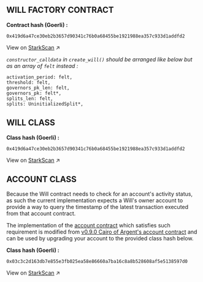 ## WILL FACTORY CONTRACT

**Contract hash (Goerli) :**

```
0x419d6a47ce30eb2b3657d90341c76b0a68455be1921988ea357c933d1addfd2
```

View on [StarkScan](https://testnet.starkscan.co/contract/0x01f51fca15fe380093c6cb81146767cbc2e109e1c9e20940bf9ba7fb9d4e38b0#overview) ↗️

_`constructor_calldata` in `create_will()` should be arranged like below but as an array of `felt` instead :_

```
activation_period: felt,
threshold: felt,
governors_pk_len: felt,
governors_pk: felt*,
splits_len: felt,
splits: UninitializedSplit*,
```

## WILL CLASS

**Class hash (Goerli) :**

```
0x419d6a47ce30eb2b3657d90341c76b0a68455be1921988ea357c933d1addfd2
```

View on [StarkScan](https://testnet.starkscan.co/class/0x419d6a47ce30eb2b3657d90341c76b0a68455be1921988ea357c933d1addfd2#overview) ↗️

## ACCOUNT CLASS

Because the Will contract needs to check for an account's activity status, as such the current implementation expects a Will's owner account to provide a way to query the timestamp of the latest transaction executed from that account contract.

The implementation of the [account contract](https://github.com/starknet-inheritance/contracts/blob/main/src/account/argent_account_tx_tt.cairo) which satisfies such requirement is modified from [v0.9.0 Cairo of Argent's account contract](https://github.com/argentlabs/argent-contracts-starknet/tree/cairo/v0.9.0) and can be used by upgrading your account to the provided class hash below.

**Class hash (Goerli) :**

```
0x03c3c2d163db7e855e3fb025ea58e86660a7ba16c8a8b528608af5e5138597d0
```

View on [StarkScan](https://testnet.starkscan.co/class/0x03c3c2d163db7e855e3fb025ea58e86660a7ba16c8a8b528608af5e5138597d0#overview) ↗️
